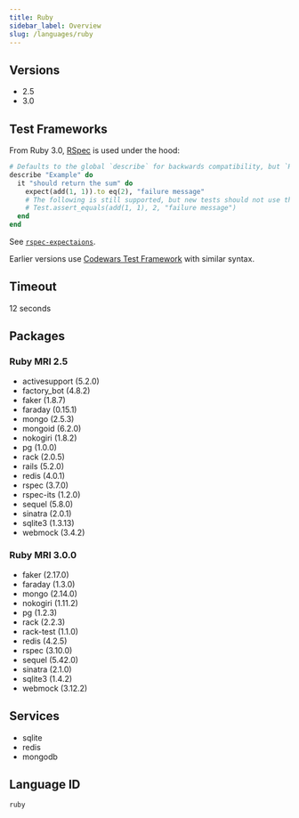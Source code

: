 ```yaml
---
title: Ruby
sidebar_label: Overview
slug: /languages/ruby
---
```



## Versions

- 2.5
- 3.0

## Test Frameworks

From Ruby 3.0, [RSpec](https://rspec.info/) is used under the hood:

```ruby
# Defaults to the global `describe` for backwards compatibility, but `RSpec.desribe` works as well.
describe "Example" do
  it "should return the sum" do
    expect(add(1, 1)).to eq(2), "failure message"
    # The following is still supported, but new tests should not use them.
    # Test.assert_equals(add(1, 1), 2, "failure message")
  end
end
```
See [`rspec-expectaions`](https://rspec.info/documentation/3.10/rspec-expectations/).

Earlier versions use [Codewars Test Framework](https://github.com/Codewars/codewars.com/wiki/Codewars-Ruby-Test-Framework) with similar syntax.

## Timeout

12 seconds

## Packages

<!-- TODO organize gems by type/categories -->

### Ruby MRI 2.5

- activesupport (5.2.0)
- factory_bot (4.8.2)
- faker (1.8.7)
- faraday (0.15.1)
- mongo (2.5.3)
- mongoid (6.2.0)
- nokogiri (1.8.2)
- pg (1.0.0)
- rack (2.0.5)
- rails (5.2.0)
- redis (4.0.1)
- rspec (3.7.0)
- rspec-its (1.2.0)
- sequel (5.8.0)
- sinatra (2.0.1)
- sqlite3 (1.3.13)
- webmock (3.4.2)

### Ruby MRI 3.0.0

- faker (2.17.0)
- faraday (1.3.0)
- mongo (2.14.0)
- nokogiri (1.11.2)
- pg (1.2.3)
- rack (2.2.3)
- rack-test (1.1.0)
- redis (4.2.5)
- rspec (3.10.0)
- sequel (5.42.0)
- sinatra (2.1.0)
- sqlite3 (1.4.2)
- webmock (3.12.2)

## Services

- sqlite
- redis
- mongodb

## Language ID

`ruby`
